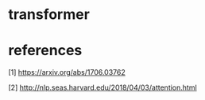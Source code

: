 # transformer

# references

  [1] https://arxiv.org/abs/1706.03762
  
  [2] http://nlp.seas.harvard.edu/2018/04/03/attention.html
